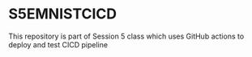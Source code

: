 # S5EMNISTCICD
This repository is part of Session 5 class which uses GitHub actions to deploy and test CICD pipeline 
